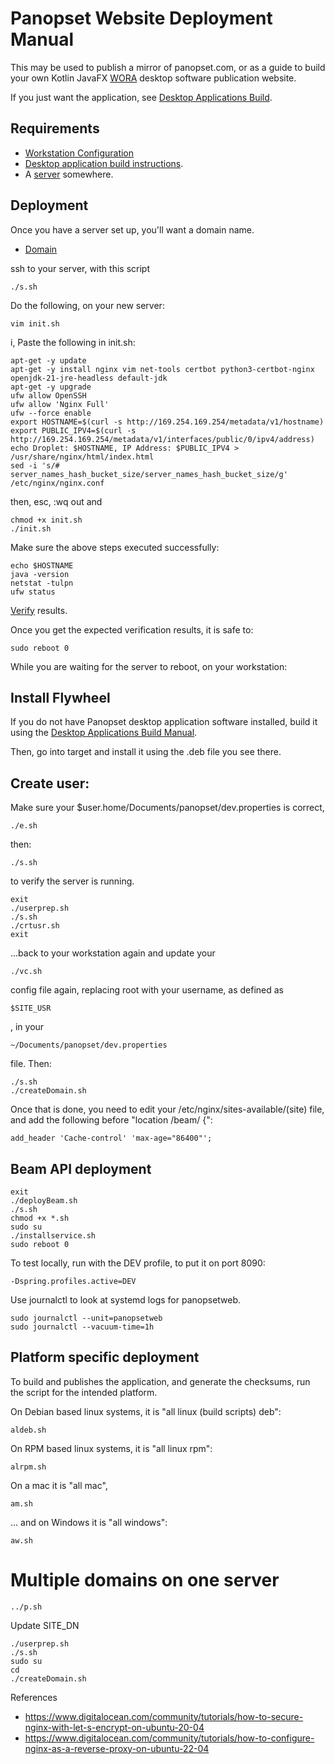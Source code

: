 # Panopset Website Deployment Manual

This may be used to publish a mirror of panopset.com, or as a guide to build your own Kotlin JavaFX
[WORA](https://en.wikipedia.org/wiki/Write_once,_run_anywhere) desktop software publication website.

If you just want the application, see [Desktop Applications Build](build.md).

## Requirements

* [Workstation Configuration](workstation.md)
* [Desktop application build instructions](build.md).
* A [server](server.md) somewhere.


## Deployment

Once you have a server set up, you'll want a domain name.

* [Domain](domain.md)


ssh to your server, with this script


    ./s.sh

Do the following, on your new server:


    vim init.sh


i, Paste the following in init.sh:


    apt-get -y update
    apt-get -y install nginx vim net-tools certbot python3-certbot-nginx openjdk-21-jre-headless default-jdk
    apt-get -y upgrade
    ufw allow OpenSSH
    ufw allow 'Nginx Full'
    ufw --force enable
    export HOSTNAME=$(curl -s http://169.254.169.254/metadata/v1/hostname)
    export PUBLIC_IPV4=$(curl -s http://169.254.169.254/metadata/v1/interfaces/public/0/ipv4/address)
    echo Droplet: $HOSTNAME, IP Address: $PUBLIC_IPV4 > /usr/share/nginx/html/index.html
    sed -i 's/# server_names_hash_bucket_size/server_names_hash_bucket_size/g' /etc/nginx/nginx.conf

then, esc, :wq out and

    chmod +x init.sh
    ./init.sh


Make sure the above steps executed successfully:


    echo $HOSTNAME
    java -version
    netstat -tulpn
    ufw status


[Verify](./verify.md) results.


Once you get the expected verification results, it is safe to:


    sudo reboot 0


While you are waiting for the server to reboot, on your workstation:

## Install Flywheel


If you do not have Panopset desktop application software installed, 
build it using the [Desktop Applications Build Manual](build.md).


Then, go into target and install it using the .deb file you see there.


## Create user:

Make sure your $user.home/Documents/panopset/dev.properties is correct, 

    ./e.sh

then:

    ./s.sh

to verify the server is running.

    exit
    ./userprep.sh
    ./s.sh
    ./crtusr.sh
    exit


...back to your workstation again and update your


    ./vc.sh


config file again, replacing root with your username, as defined as 


    $SITE_USR


, in your 


    ~/Documents/panopset/dev.properties


file. Then:


    ./s.sh
    ./createDomain.sh


Once that is done, you need to edit your /etc/nginx/sites-available/(site) file,
and add the following before "location /beam/ {":


    add_header 'Cache-control' 'max-age="86400"';


## Beam API deployment


    exit
    ./deployBeam.sh
    ./s.sh
    chmod +x *.sh
    sudo su
    ./installservice.sh
    sudo reboot 0

To test locally, run with the DEV profile, to put it on port 8090:


    -Dspring.profiles.active=DEV
	

Use journalctl to look at systemd logs for panopsetweb.


    sudo journalctl --unit=panopsetweb
	sudo journalctl --vacuum-time=1h


## Platform specific deployment

To build and publishes the application, and generate the checksums, 
run the script for the intended platform.

On Debian based linux systems, it is "all linux (build scripts) deb":

    aldeb.sh

On RPM based linux systems, it is "all linux rpm":

    alrpm.sh

On a mac it is "all mac",


    am.sh


... and on Windows it is "all windows":


    aw.sh


# Multiple domains on one server


    ../p.sh


Update SITE_DN


    ./userprep.sh
    ./s.sh
    sudo su
    cd
    ./createDomain.sh



    

References


* https://www.digitalocean.com/community/tutorials/how-to-secure-nginx-with-let-s-encrypt-on-ubuntu-20-04
* https://www.digitalocean.com/community/tutorials/how-to-configure-nginx-as-a-reverse-proxy-on-ubuntu-22-04



